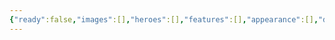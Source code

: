 ```yaml
---
{"ready":false,"images":[],"heroes":[],"features":[],"appearance":[],"dg-publish":true,"permalink":"/tabliczy/mifologicheskie-syuzhety/zevs-v-iskusstve/","dgPassFrontmatter":true}
---
```



